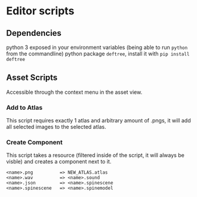 # Editor scripts

## Dependencies

python 3 exposed in your environment variables (being able to run `python` from the commandline)
python package `deftree`, install it with `pip install deftree`

## Asset Scripts
Accessible through the context menu in the asset view.

### Add to Atlas
This script requires exactly 1 atlas and arbitrary amount of .pngs, it will add all selected images to the selected atlas.

### Create Component
This script takes a resource (filtered inside of the script, it will always be visble) and creates a component next to it.
```
<name>.png          => NEW_ATLAS.atlas  
<name>.wav          => <name>.sound  
<name>.json         => <name>.spinescene  
<name>.spinescene   => <name>.spinemodel  
```
